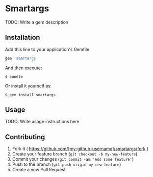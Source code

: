 # Smartargs

TODO: Write a gem description

## Installation

Add this line to your application's Gemfile:

```ruby
gem 'smartargs'
```

And then execute:

    $ bundle

Or install it yourself as:

    $ gem install smartargs

## Usage

TODO: Write usage instructions here

## Contributing

1. Fork it ( https://github.com/[my-github-username]/smartargs/fork )
2. Create your feature branch (`git checkout -b my-new-feature`)
3. Commit your changes (`git commit -am 'Add some feature'`)
4. Push to the branch (`git push origin my-new-feature`)
5. Create a new Pull Request

